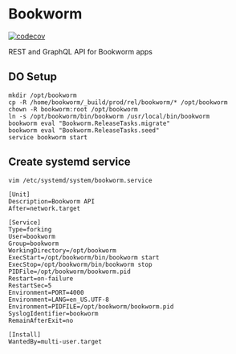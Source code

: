 # Bookworm

[![codecov](https://codecov.io/gh/hansjhoffman/bookworm-api/branch/master/graph/badge.svg?token=5KvLCxDAN5)](https://codecov.io/gh/hansjhoffman/bookworm-api)

REST and GraphQL API for Bookworm apps

## DO Setup
```
mkdir /opt/bookworm
cp -R /home/bookworm/_build/prod/rel/bookworm/* /opt/bookworm
chown -R bookworm:root /opt/bookworm
ln -s /opt/bookworm/bin/bookworm /usr/local/bin/bookworm
bookworm eval "Bookworm.ReleaseTasks.migrate"
bookworm eval "Bookworm.ReleaseTasks.seed"
service bookworm start
```

## Create systemd service
```
vim /etc/systemd/system/bookworm.service

[Unit]
Description=Bookworm API
After=network.target

[Service]
Type=forking
User=bookworm
Group=bookworm
WorkingDirectory=/opt/bookworm
ExecStart=/opt/bookworm/bin/bookworm start
ExecStop=/opt/bookworm/bin/bookworm stop
PIDFile=/opt/bookworm/bookworm.pid
Restart=on-failure
RestartSec=5
Environment=PORT=4000
Environment=LANG=en_US.UTF-8
Environment=PIDFILE=/opt/bookworm/bookworm.pid
SyslogIdentifier=bookworm
RemainAfterExit=no

[Install]
WantedBy=multi-user.target
```
